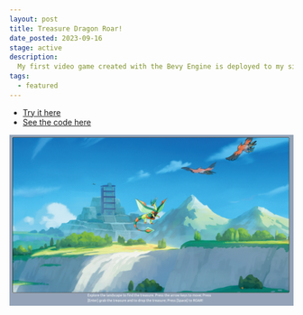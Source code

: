 ```yaml
---
layout: post
title: Treasure Dragon Roar!
date_posted: 2023-09-16
stage: active
description:
  My first video game created with the Bevy Engine is deployed to my site.
tags: 
  - featured
---
```


* [Try it here](/games/treasure-dragon-roar.html)
* [See the code here](https://github.com/mendelbrot/treasure-dragon-roar)

![api client screenshot](/assets/images/demo-screenshots/treasure-dragon-roar.png)

